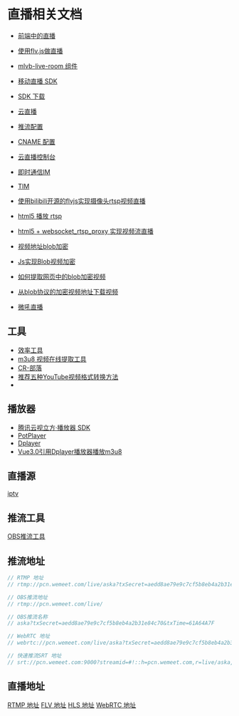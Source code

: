 # 直播相关文档

- [前端中的直播](https://cloud.tencent.com/developer/article/1532815)
- [使用flv.js做直播](https://github.com/gwuhaolin/blog/issues/3)
- [mlvb-live-room 组件](https://cloud.tencent.com/document/product/454/15368)
- [移动直播 SDK](https://cloud.tencent.com/document/product/454)
- [SDK 下载](https://cloud.tencent.com/document/product/454/7873)
- [云直播](https://cloud.tencent.com/document/api/267)
- [推流配置](https://cloud.tencent.com/document/product/267/32833)
- [CNAME 配置](https://cloud.tencent.com/document/product/267/19908)
- [云直播控制台](https://console.cloud.tencent.com/live/livestat)
- [即时通信IM](https://console.cloud.tencent.com/im-detail)
- [TIM](https://github.com/tencentyun/TIMSDK/tree/master/WXMini)
- [使用bilibili开源的flvjs实现摄像头rtsp视频直播](https://blog.csdn.net/weixin_42536639/article/details/102870788)
- [html5 播放 rtsp](https://blog.csdn.net/z591102/article/details/106803113)
- [html5 + websocket_rtsp_proxy 实现视频流直播](https://blog.csdn.net/u011489205/article/details/79327275)
- [视频地址blob加密](https://blog.csdn.net/weixin_30716141/article/details/97377423)
- [Js实现Blob视频加密](https://blog.csdn.net/ding139725/article/details/103645756)

- [如何提取网页中的blob加密视频](https://blog.csdn.net/Bumphy/article/details/82865889)
- [从blob协议的加密视频地址下载视频](https://blog.csdn.net/superit401/article/details/102698335)
- [微吼直播](http://doc.vhall.com/docs/show/989)

## 工具

- [效率工具](http://blog.luckly-mjw.cn/tool-show/index.html)
- [m3u8 视频在线提取工具](http://blog.luckly-mjw.cn/tool-show/m3u8-downloader/index.html)
- [CR-部落](http://www.cr-soft.net/crtubeget.html)
- [推荐五种YouTube视频格式转换方法](https://huajiakeji.com/utilities/2019-03/1983.html)
- [](https://dl.pconline.com.cn/download/419498.html)

## 播放器

- [腾讯云视立方·播放器 SDK](https://cloud.tencent.com/document/product/881)
- [PotPlayer](http://www.potplayercn.com/)
- [Dplayer](http://dplayer.js.org/zh/)
- [Vue3.0引用Dplayer播放器播放m3u8](https://blog.csdn.net/qq_31254659/article/details/118730754)

## 直播源

[iptv](https://github.com/iptv-org/iptv)

## 推流工具

[OBS推流工具](https://obsproject.com/zh-cn/download)

## 推流地址

``` js
// RTMP 地址
// rtmp://pcn.wemeet.com/live/aska?txSecret=aedd8ae79e9c7cf5b8eb4a2b31e84c70&txTime=61A64A7F

// OBS推流地址
// rtmp://pcn.wemeet.com/live/

// OBS推流名称
// aska?txSecret=aedd8ae79e9c7cf5b8eb4a2b31e84c70&txTime=61A64A7F

// WebRTC 地址
// webrtc://pcn.wemeet.com/live/aska?txSecret=aedd8ae79e9c7cf5b8eb4a2b31e84c70&txTime=61A64A7F

// 快速推流SRT 地址
// srt://pcn.wemeet.com:9000?streamid=#!::h=pcn.wemeet.com,r=live/aska,txSecret=aedd8ae79e9c7cf5b8eb4a2b31e84c70,txTime=61A64A7F
```

## 直播地址

[RTMP 地址](rtmp://livecn.wemeet.com/live/aska)
[FLV 地址](https://livecn.wemeet.com/live/aska.flv)
[HLS 地址](https://livecn.wemeet.com/live/aska.m3u8)
[WebRTC 地址](webrtc://livecn.wemeet.com/live/aska)
